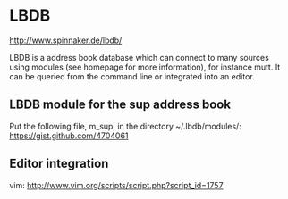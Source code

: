 # LBDB

http://www.spinnaker.de/lbdb/

LBDB is a address book database which can connect to many sources using modules (see homepage for more information), for instance mutt. It can be queried from the command line or integrated into an editor.

## LBDB module for the sup address book

Put the following file, m_sup, in the directory ~/.lbdb/modules/: https://gist.github.com/4704061


## Editor integration
vim: http://www.vim.org/scripts/script.php?script_id=1757
